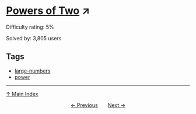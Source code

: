 # [Powers of Two](https://projecteuler.net/problem=686) ↗️

Difficulty rating: 5%

Solved by: 3,805 users
## Tags

- [large-numbers](../tags/large-numbers.md)
- [power](../tags/power.md)



---

[↑ Main Index](../README.md)


<div align=center><a href='685.md'>← Previous</a> &nbsp;&nbsp; &nbsp;&nbsp;  <a href='687.md'>Next →</a></div>
